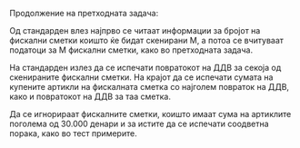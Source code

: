 Продолжение на претходната задача:

Од стандарден влез најпрво се читаат информации за бројот на фискални сметки коишто ќе бидат скенирани М, а потоа се вчитуваат податоци за M фискални сметки, како во претходната задача.

На стандарден излез да се испечати повратокот на ДДВ за секоја од скенираните фискални сметки. На крајот да се испечати сумата на купените артикли на фискалната сметка со најголем повраток на ДДВ, како и повратокот на ДДВ за таа сметка.

Да се игнорираат фискалните сметки, коишто имаат сума на артиклите поголема од 30.000 денари и за истите да се испечати соодветна порака, како во тест примерите. 